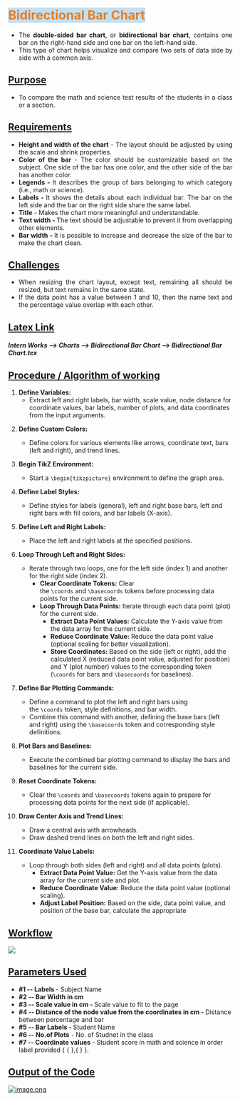 <h1 id="bkmrk-double-sided-bar-cha"><span style="color: rgb(230, 126, 35); background-color: rgb(194, 224, 244);"><strong>Bidirectional Bar Chart</strong></span></h1>
<p id="bkmrk-%C2%A0"></p>
<ul id="bkmrk-the-double-sided-bar">
<li class="null" style="text-align: justify;">The <strong>double-sided bar chart</strong>, or <strong>bidirectional bar chart</strong>, contains one bar on the right-hand side and one bar on the left-hand side.&nbsp;</li>
<li class="null" style="text-align: justify;">This type of chart helps visualize and compare two sets of data side by side with a common axis.&nbsp;</li>
</ul>
<p id="bkmrk-%C2%A0-1"></p>
<h2 id="bkmrk-purpose" style="text-align: justify;"><span style="text-decoration: underline;"><strong>Purpose</strong></span></h2>
<ul id="bkmrk-to-compare-the-math-">
<li class="null" style="text-align: justify;">To compare the math and science test results of the students in a class or a section.&nbsp;</li>
</ul>
<p id="bkmrk-%C2%A0-2"></p>
<h2 id="bkmrk-requirements"><span style="text-decoration: underline;"><strong>Requirements</strong></span></h2>
<ul id="bkmrk-height-and-width-of-">
<li class="null" style="text-align: justify;"><strong>Height and width of the chart</strong> - The layout should be adjusted by using the scale and shrink properties.</li>
<li class="null" style="text-align: justify;"><strong>Color of the bar </strong>- The color should be customizable based on the subject. One side of the bar has one color, and the other side of the bar has another color.</li>
<li class="null" style="text-align: justify;"><strong>Legends - </strong>It describes the group of bars belonging to which category (i.e., math or science).<br></li>
<li class="null" style="text-align: justify;"><strong>Labels - </strong>It shows the details about each individual bar. The bar on the left side and the bar on the right side share the same label.</li>
<li class="null" style="text-align: justify;"><strong>Title</strong> - Makes the chart more meaningful and understandable.</li>
<li class="null" style="text-align: justify;"><strong>Text width - </strong>The text should be adjustable to prevent it from overlapping other elements.</li>
<li class="null" style="text-align: justify;"><strong>Bar width - </strong>It is possible to increase and decrease the size of the bar to make the chart clean.</li>
</ul>
<p id="bkmrk-%C2%A0-3"></p>
<h2 id="bkmrk-challenges"><span style="text-decoration: underline;"><strong>Challenges</strong></span></h2>
<ul id="bkmrk-when-resizing-the-ch">
<li class="null" style="text-align: justify;">When resizing the chart layout, except text, remaining all should be resized, but text remains in the same state.</li>
<li class="null" style="text-align: justify;">If the data point has a value between 1 and 10, then the name text and the percentage value overlap with each other.</li>
</ul>
<p id="bkmrk-%C2%A0-4"></p>
<h2 id="bkmrk-latex-link%3A"><span style="text-decoration: underline;"><strong>Latex Link</strong></span></h2>
<h5 id="bkmrk-%C2%A0lapis-report---%3E-bi">Intern Works --&gt; Charts --&gt; Bidirectional Bar Chart --&gt; Bidirectional Bar Chart.tex</h5>
<p id="bkmrk-%C2%A0-5"></p>
<p id="bkmrk-%C2%A0-6"></p>
<h2 id="bkmrk--1"></h2>
<h2 id="bkmrk-procedure-%2F-algorith"><span style="text-decoration: underline;"><strong>Procedure / Algorithm of working</strong></span></h2>
<ol id="bkmrk-define-variables%3A-ex" data-sourcepos="26:1-73:129">
<li data-sourcepos="35:1-37:0"><strong>Define Variables:</strong>
<ul data-sourcepos="26:1-73:129">
<li>Extract left and right labels, bar width, scale value, node distance for coordinate values, bar labels, number of plots, and data coordinates from the input arguments.</li>
</ul>
</li>
<li data-sourcepos="35:1-37:0">
<p data-sourcepos="35:4-35:28"><strong>Define Custom Colors:</strong></p>
<ul data-sourcepos="36:5-37:0">
<li data-sourcepos="36:5-37:0">Define colors for various elements like arrows, coordinate text, bars (left and right), and trend lines.</li>
</ul>
</li>
<li data-sourcepos="38:1-40:0">
<p data-sourcepos="38:4-38:30"><strong>Begin TikZ Environment:</strong></p>
<ul data-sourcepos="39:5-40:0">
<li data-sourcepos="39:5-40:0">Start a&nbsp;<code>\begin{tikzpicture}</code>&nbsp;environment to define the graph area.</li>
</ul>
</li>
<li data-sourcepos="41:1-43:0">
<p data-sourcepos="41:4-41:27"><strong>Define Label Styles:</strong></p>
<ul data-sourcepos="42:5-43:0">
<li data-sourcepos="42:5-43:0">Define styles for labels (general), left and right base bars, left and right bars with fill colors, and bar labels (X-axis).</li>
</ul>
</li>
<li data-sourcepos="44:1-46:0">
<p data-sourcepos="44:4-44:36"><strong>Define Left and Right Labels:</strong></p>
<ul data-sourcepos="45:5-46:0">
<li data-sourcepos="45:5-46:0">Place the left and right labels at the specified positions.</li>
</ul>
</li>
<li data-sourcepos="47:1-54:0">
<p data-sourcepos="47:4-47:41"><strong>Loop Through Left and Right Sides:</strong></p>
<ul data-sourcepos="48:5-54:0">
<li data-sourcepos="48:5-54:0">Iterate through two loops, one for the left side (index 1) and another for the right side (index 2).
<ul data-sourcepos="49:9-54:0">
<li data-sourcepos="49:9-49:135"><strong>Clear Coordinate Tokens:</strong>&nbsp;Clear the&nbsp;<code>\coords</code>&nbsp;and&nbsp;<code>\basecoords</code>&nbsp;tokens before processing data points for the current side.</li>
<li data-sourcepos="50:9-54:0"><strong>Loop Through Data Points:</strong>&nbsp;Iterate through each data point (plot) for the current side.
<ul data-sourcepos="51:13-54:0">
<li data-sourcepos="51:13-51:113"><strong>Extract Data Point Values:</strong>&nbsp;Calculate the Y-axis value from the data array for the current side.</li>
<li data-sourcepos="52:13-52:115"><strong>Reduce Coordinate Value:</strong>&nbsp;Reduce the data point value (optional scaling for better visualization).</li>
<li data-sourcepos="53:13-54:0"><strong>Store Coordinates:</strong>&nbsp;Based on the side (left or right), add the calculated X (reduced data point value, adjusted for position) and Y (plot number) values to the corresponding token (<code>\coords</code>&nbsp;for bars and&nbsp;<code>\basecoords</code>&nbsp;for baselines).</li>
</ul>
</li>
</ul>
</li>
</ul>
</li>
<li data-sourcepos="55:1-58:0">
<p data-sourcepos="55:4-55:36"><strong>Define Bar Plotting Commands:</strong></p>
<ul data-sourcepos="56:5-58:0">
<li data-sourcepos="56:5-56:115">Define a command to plot the left and right bars using the&nbsp;<code>\coords</code>&nbsp;token, style definitions, and bar width.</li>
<li data-sourcepos="57:5-58:0">Combine this command with another, defining the base bars (left and right) using the <code>\basecoords</code>&nbsp;token and corresponding style definitions.</li>
</ul>
</li>
<li data-sourcepos="59:1-61:0">
<p data-sourcepos="59:4-59:31"><strong>Plot Bars and Baselines:</strong></p>
<ul data-sourcepos="60:5-61:0">
<li data-sourcepos="60:5-61:0">Execute the combined bar plotting command to display the bars and baselines for the current side.</li>
</ul>
</li>
<li data-sourcepos="62:1-64:0">
<p data-sourcepos="62:5-62:32"><strong>Reset Coordinate Tokens:</strong></p>
<ul data-sourcepos="63:5-64:0">
<li data-sourcepos="63:5-64:0">Clear the&nbsp;<code>\coords</code>&nbsp;and&nbsp;<code>\basecoords</code>&nbsp;tokens again to prepare for processing data points for the next side (if applicable).</li>
</ul>
</li>
<li data-sourcepos="65:1-68:0">
<p data-sourcepos="65:5-65:41"><strong>Draw Center Axis and Trend Lines:</strong></p>
<ul data-sourcepos="66:5-68:0">
<li data-sourcepos="66:5-66:42">Draw a central axis with arrowheads.</li>
<li data-sourcepos="67:5-68:0">Draw dashed trend lines on both the left and right sides.</li>
</ul>
</li>
<li data-sourcepos="69:1-73:129">
<p data-sourcepos="69:5-69:32"><strong>Coordinate Value Labels:</strong></p>
<ul data-sourcepos="70:5-73:129">
<li data-sourcepos="70:5-73:129">Loop through both sides (left and right) and all data points (plots).
<ul data-sourcepos="71:9-73:129">
<li data-sourcepos="71:9-71:111"><strong>Extract Data Point Value:</strong>&nbsp;Get the Y-axis value from the data array for the current side and plot.</li>
<li data-sourcepos="72:9-72:86"><strong>Reduce Coordinate Value:</strong>&nbsp;Reduce the data point value (optional scaling).</li>
<li data-sourcepos="73:9-73:129"><strong>Adjust Label Position:</strong> Based on the side, data point value, and position of the base bar, calculate the appropriate</li>
</ul>
</li>
</ul>
</li>
</ol>
<p id="bkmrk--2"></p>
<h2 id="bkmrk-workflow"><span style="text-decoration: underline;"><strong>Workflow</strong></span></h2>
<div drawio-diagram="1245" contenteditable="false" id="bkmrk--3"><img id="bkmrk--4" src="https://docs.learnbasics.fun/uploads/images/drawio/2024-04/rbyl5ysNVUqbz0Th-drawing-36-1713334271.png"></div>
<p id="bkmrk--5"></p>
<p id="bkmrk--6"></p>
<h2 id="bkmrk-parameters-used"><span style="text-decoration: underline;"><strong>Parameters Used</strong></span></h2>
<ul id="bkmrk-%231----labels---subje">
<li class="null"><strong>#1 -- Labels </strong>- Subject Name&nbsp;</li>
<li class="null" style="font-weight: bold;"><strong>#2 -- Bar Width in cm&nbsp;</strong></li>
<li class="null"><strong>#3 -- Scale value in cm -&nbsp;</strong>Scale value to fit to the page</li>
<li class="null"><strong>#4 -- Distance of the node value from the coordinates in cm -&nbsp;</strong>Distance between percentage and bar</li>
<li class="null"><strong>#5 -- Bar Labels -&nbsp;</strong>Student Name</li>
<li class="null"><strong>#6 -- No.of Plots</strong> - No. of Studnet in the class&nbsp;</li>
<li class="null"><strong>#7 -- Coordinate values </strong>- Student score in math and science in order label provided { { },{ } }.</li>
</ul>
<p id="bkmrk--7"></p>
<h2 id="bkmrk-output-of-the-code"><span style="text-decoration: underline;"><strong>Output of the Code</strong></span></h2>
<p id="bkmrk--8"></p>
<p id="bkmrk--9"><a href="https://docs.learnbasics.fun/uploads/images/gallery/2024-03/6I7B6CboORsl0TaX-image.png" target="_blank" rel="noopener"><img src="https://docs.learnbasics.fun/uploads/images/gallery/2024-03/scaled-1680-/6I7B6CboORsl0TaX-image.png" alt="image.png"></a></p>
<p id="bkmrk--10"></p>
<p id="bkmrk--11"></p>
<p id="bkmrk--12"></p>